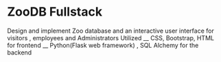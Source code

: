 # ZooDB Fullstack
Design and implement Zoo database and an interactive user interface for visitors , employees and Administrators
Utilized
__ CSS, Bootstrap, HTML for frontend
__ Python(Flask web framework) , SQL Alchemy for the backend
